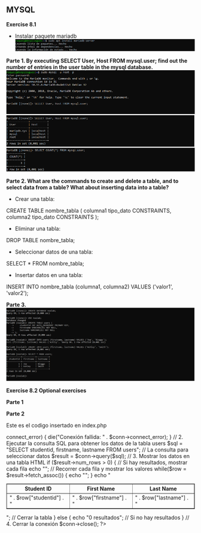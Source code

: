 ## MYSQL


**Exercise 8.1**
- Instalar paquete mariadb
![Captura1.png](https://github.com/Rardati/Despliegue/blob/main/Slackware/mysql/Captura1.png)

**Parte 1. By executing SELECT User, Host FROM mysql.user; find out the number of entries in the user table in the mysql database.**
![Captura2.png](https://github.com/Rardati/Despliegue/blob/main/Slackware/mysql/Captura2.png)
![Captura3.png](https://github.com/Rardati/Despliegue/blob/main/Slackware/mysql/Captura3.png)
![Captura4.png](https://github.com/Rardati/Despliegue/blob/main/Slackware/mysql/Captura4.png)


**Parte 2. What are the commands to create and delete a table, and to select data from a table? What about inserting data into a table?**
- Crear una tabla:

CREATE TABLE nombre_tabla (
    columna1 tipo_dato CONSTRAINTS,
    columna2 tipo_dato CONSTRAINTS
);

- Eliminar una tabla:

DROP TABLE nombre_tabla;

- Seleccionar datos de una tabla:

SELECT * FROM nombre_tabla;

- Insertar datos en una tabla:

INSERT INTO nombre_tabla (columna1, columna2) VALUES ('valor1', 'valor2');




**Parte 3.**
![Parte3.png](https://github.com/Rardati/Despliegue/blob/main/Slackware/mysql/Parte3.png)







**Exercise 8.2 Optional exercises**

**Parte 1**


**Parte 2**






Este es el codigo insertado en index.php
<?php
// 1. Conectar a la base de datos
$servername = "localhost"; // El servidor donde está la base de datos
$username = "adminsec";    // El nombre de usuario de MySQL
$password = "tu_contraseña"; // La contraseña del usuario 'adminsec'
$dbname = "nselab";        // El nombre de la base de datos

// Crear conexión
$conn = new mysqli($servername, $username, $password, $dbname);

// Comprobar la conexión
if ($conn->connect_error) {
    die("Conexión fallida: " . $conn->connect_error);
}

// 2. Ejecutar la consulta SQL para obtener los datos de la tabla users
$sql = "SELECT studentid, firstname, lastname FROM users"; // La consulta para seleccionar datos
$result = $conn->query($sql);

// 3. Mostrar los datos en una tabla HTML
if ($result->num_rows > 0) {
    // Si hay resultados, mostrar cada fila
    echo "<table border='1'>
            <tr>
                <th>Student ID</th>
                <th>First Name</th>
                <th>Last Name</th>
            </tr>";

    // Recorrer cada fila y mostrar los valores
    while($row = $result->fetch_assoc()) {
        echo "<tr>
                <td>" . $row["studentid"] . "</td>
                <td>" . $row["firstname"] . "</td>
                <td>" . $row["lastname"] . "</td>
              </tr>";
    }

    echo "</table>"; // Cerrar la tabla
} else {
    echo "0 resultados"; // Si no hay resultados
}

// 4. Cerrar la conexión
$conn->close();
?> 


